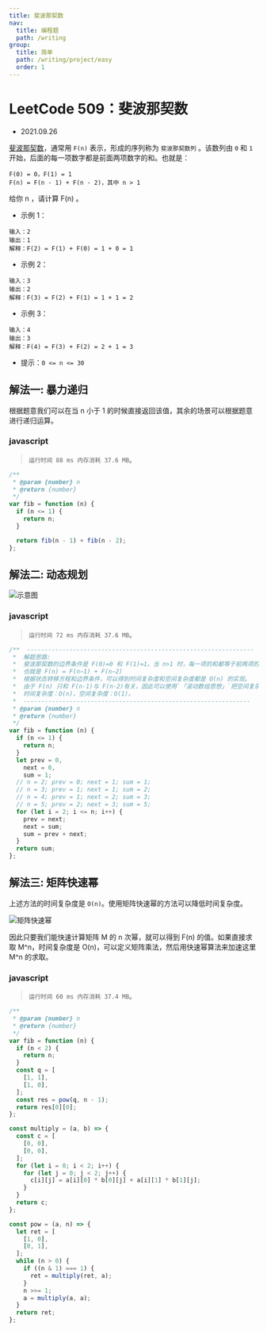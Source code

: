 ```yaml
---
title: 斐波那契数
nav:
  title: 编程题
  path: /writing
group:
  title: 简单
  path: /writing/project/easy
  order: 1
---
```


# LeetCode 509：斐波那契数

- 2021.09.26

[斐波那契数](https://leetcode-cn.com/problems/fibonacci-number/)，通常用 `F(n)` 表示，形成的序列称为 `斐波那契数列` 。该数列由 `0` 和 `1` 开始，后面的每一项数字都是前面两项数字的和。也就是：

```desc
F(0) = 0，F(1) = 1
F(n) = F(n - 1) + F(n - 2)，其中 n > 1
```

给你 n ，请计算 F(n) 。

- 示例 1：

```
输入：2
输出：1
解释：F(2) = F(1) + F(0) = 1 + 0 = 1
```

- 示例 2：

```
输入：3
输出：2
解释：F(3) = F(2) + F(1) = 1 + 1 = 2
```

- 示例 3：

```
输入：4
输出：3
解释：F(4) = F(3) + F(2) = 2 + 1 = 3
```

- 提示：`0 <= n <= 30`

## 解法一: 暴力递归

根据题意我们可以在当 n 小于 1 的时候直接返回该值，其余的场景可以根据题意进行递归运算。

### javascript

> `运行时间 88 ms 内存消耗 37.6 MB`。

```js
/**
 * @param {number} n
 * @return {number}
 */
var fib = function (n) {
  if (n <= 1) {
    return n;
  }

  return fib(n - 1) + fib(n - 2);
};
```

## 解法二: 动态规划

![示意图](https://assets.leetcode-cn.com/solution-static/509/509_fig1.gif)

### javascript

> `运行时间 72 ms 内存消耗 37.6 MB`。

```js
/**  ----------------------------------------------------------------
 *  解题思路:
 *  斐波那契数的边界条件是 F(0)=0 和 F(1)=1。当 n>1 时，每一项的和都等于前两项的和。
 *  也就是 F(n) = F(n−1) + F(n−2)
 *  根据状态转移方程和边界条件，可以得到时间复杂度和空间复杂度都是 O(n) 的实现。
 *  由于 F(n) 只和 F(n-1)与 F(n-2)有关，因此可以使用`「滚动数组思想」`把空间复杂度优化成 O(1)。
 *  时间复杂度：O(n)，空间复杂度：O(1)。
 *  ----------------------------------------------------------------
 * @param {number} n
 * @return {number}
 */
var fib = function (n) {
  if (n <= 1) {
    return n;
  }
  let prev = 0,
    next = 0,
    sum = 1;
  // n = 2; prev = 0; next = 1; sum = 1;
  // n = 3; prev = 1; next = 1; sum = 2;
  // n = 4; prev = 1; next = 2; sum = 3;
  // n = 5; prev = 2; next = 3; sum = 5;
  for (let i = 2; i <= n; i++) {
    prev = next;
    next = sum;
    sum = prev + next;
  }
  return sum;
};
```

## 解法三: 矩阵快速幂

上述方法的时间复杂度是 `O(n)`。使用矩阵快速幂的方法可以降低时间复杂度。

![矩阵快速幂](https://img-blog.csdnimg.cn/7f4029d6d9e24e41932814964d9f4cd0.png?x-oss-process=image/watermark,type_ZHJvaWRzYW5zZmFsbGJhY2s,shadow_50,text_Q1NETiBAeGpsMjcxMzE0,size_20,color_FFFFFF,t_70,g_se,x_16)

因此只要我们能快速计算矩阵 M 的 n 次幂，就可以得到 F(n) 的值。如果直接求取 M^n，时间复杂度是 O(n)，可以定义矩阵乘法，然后用快速幂算法来加速这里 M^n 的求取。

### javascript

> `运行时间 60 ms 内存消耗 37.4 MB`。

```js
/**
 * @param {number} n
 * @return {number}
 */
var fib = function (n) {
  if (n < 2) {
    return n;
  }
  const q = [
    [1, 1],
    [1, 0],
  ];
  const res = pow(q, n - 1);
  return res[0][0];
};

const multiply = (a, b) => {
  const c = [
    [0, 0],
    [0, 0],
  ];
  for (let i = 0; i < 2; i++) {
    for (let j = 0; j < 2; j++) {
      c[i][j] = a[i][0] * b[0][j] + a[i][1] * b[1][j];
    }
  }
  return c;
};

const pow = (a, n) => {
  let ret = [
    [1, 0],
    [0, 1],
  ];
  while (n > 0) {
    if ((n & 1) === 1) {
      ret = multiply(ret, a);
    }
    n >>= 1;
    a = multiply(a, a);
  }
  return ret;
};
```
